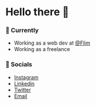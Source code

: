 # Hello there 👋


### 🔭 Currently

+ Working as a web dev at [@Flim](https://flim.ai)
+ Working as a freelance

### 🔀 Socials

+ [Instagram](https://www.instagram.com/hippo.sw)
+ [Linkedin](https://www.linkedin.com/in/hippolyte-soulier)
+ [Twitter](https://twitter.com/HiSoulier)
+ [Email](mailto:hi.soulier@gmail.com)

